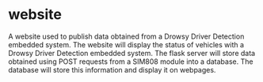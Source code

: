 
# website
A website used to publish data obtained from a Drowsy Driver Detection embedded system.
The website will display the status of vehicles with a Drowsy Driver Detection embedded system.
The flask server will store data obtained using POST requests from a SIM808 module into a database.
The database will store this information and display it on webpages.

